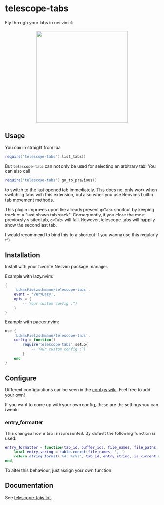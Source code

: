 # telescope-tabs
Fly through your tabs in neovim ✈️

<p align="center">
	<img src="https://github.com/LukasPietzschmann/telescope-tabs/assets/49213919/e749d458-4ffd-4af2-aba9-86d0e3fb4862" width="300px" />
</p>

## Usage
You can in straight from lua:
```lua
require('telescope-tabs').list_tabs()
```

But `telescope-tabs` can not only be used for selecting an arbitrary tab! You can also call
```lua
require('telescope-tabs').go_to_previous()
```
to switch to the last opened tab immediately.
This does not only work when switching tabs with this extension, but also when you use Neovims builtin tab movement methods.

This plugin improves upon the already present `g<Tab>` shortcut by keeping track of a "last shown tab stack". Consequently, if you close the most previously visited tab, `g<Tab>` will fail. However, telescope-tabs will happily show the second last tab.

I would recommend to bind this to a shortcut if you wanna use this regularly :^)


## Installation
Install with your favorite Neovim package manager.

Example with lazy.nvim:
```lua
{
	'LukasPietzschmann/telescope-tabs',
	event = 'VeryLazy',
	opts = {
		-- Your custom config :^)
	}
}
```

Example with packer.nvim:
```lua
use {
	'LukasPietzschmann/telescope-tabs',
	config = function()
		require'telescope-tabs'.setup{
			-- Your custom config :^)
		}
	end
}
```
## Configure
Different configurations can be seen in the [configs wiki](https://github.com/LukasPietzschmann/telescope-tabs/wiki/Configs#configs). Feel free to add your own!

If you want to come up with your own config, these are the settings you can tweak:

### entry_formatter
This changes how a tab is represented. By default the following function is used:
```lua
entry_formatter = function(tab_id, buffer_ids, file_names, file_paths, is_current)
	local entry_string = table.concat(file_names, ', ')
	return string.format('%d: %s%s', tab_id, entry_string, is_current and ' <' or '')
end,
```
To alter this behaviour, just assign your own function.

## Documentation
See [telescope-tabs.txt](https://github.com/LukasPietzschmann/telescope-tabs/blob/master/doc/telescope-tabs.txt).
